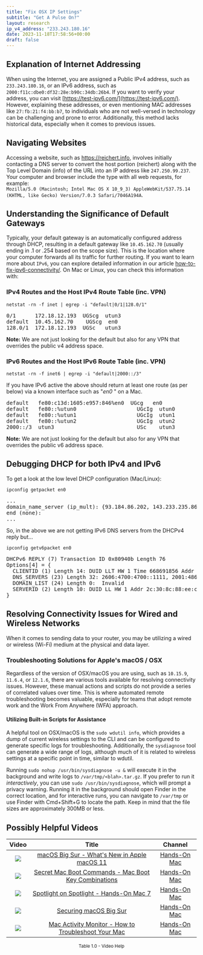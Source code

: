 ```yaml
---
title: "Fix OSX IP Settings"
subtitle: "Get A Pulse On?"
layout: research
ip_v4_address: "233.243.180.16"
date: 2023-11-18T17:58:56+00:00
draft: false
---
```


## Explanation of Internet Addressing

When using the Internet, you are assigned a Public IPv4 address, such as ```233.243.180.16```, or an IPv6 address, such as ```2000:f11c:dbe0:df32:28e:b90c:34db:26b4```. If you want to verify your address, you can visit [https://test-ipv6.com/](https://test-ipv6.com/). However, explaining these addresses, or even mentioning MAC addresses like ```27:fb:21:f4:bb:b7```, to individuals who are not well-versed in technology can be challenging and prone to error. Additionally, this method lacks historical data, especially when it comes to previous issues.
## Navigating Websites
Accessing a website, such as https://reichert.info, involves initially contacting a DNS server to convert the host portion (reichert) along with the Top Level Domain (info) of the URL into an IP address like ```247.250.99.237```. Your computer and browser include the type with all web requests, for example: <br>```Mozilla/5.0 (Macintosh; Intel Mac OS X 10_9_3) AppleWebKit/537.75.14 (KHTML, like Gecko) Version/7.0.3 Safari/7046A194A```.
## Understanding the Significance of Default Gateways
Typically, your default gateway is an automatically configured address through DHCP, resulting in a default gateway like ```10.45.162.70``` (usually ending in .1 or .254 based on the scope size). This is the location where your computer forwards all its traffic for further routing. If you want to learn more about ```IPv6```, you can explore detailed information in our article [how-to-fix-ipv6-connectivity/](/blog/how-to-fix-ipv6-connectivity/). On Mac or Linux, you can check this information with: <br>
### IPv4 Routes and the Host IPv4 Route Table (inc. VPN)
```netstat -rn -f inet | egrep -i "default|0/1|128.0/1"```

<pre>
0/1      172.18.12.193  UGScg  utun3
default  10.45.162.70    UGScg  en0
128.0/1  172.18.12.193  UGSc   utun3</pre>

**Note:** We are not just looking for the default but also for any VPN that overrides the public v4 address space.

### IPv6 Routes and the Host IPv6 Route Table (inc. VPN)
```netstat -rn -f inet6 | egrep -i "default|2000::/3"```

If you have IPv6 active the above should return at least one route (as per below) via a known interface such as "_en0_ " on a Mac. 

<pre>
default   fe80:c13d:1605:e957:846%en0  UGcg   en0
default   fe80::%utun0                   UGcIg  utun0
default   fe80::%utun1                   UGcIg  utun1
default   fe80::%utun2                   UGcIg  utun2
2000::/3  utun3                          USc    utun3</pre>

**Note:** We are not just looking for the default but also for any VPN that overrides the public v6 address space.
<br>

## Debugging DHCP for both IPv4 and IPv6

To get a look at the low level DHCP configuration (Mac/Linux): 

```ipconfig getpacket en0```

<pre>
...
domain_name_server (ip_mult): {93.184.86.202, 143.233.235.86}
end (none):
...</pre>

So, in the above we are not getting IPv6 DNS servers from the DHCPv4 reply but...

```ipconfig getv6packet en0```

<pre>
DHCPv6 REPLY (7) Transaction ID 0x80940b Length 76
Options[4] = {
  CLIENTID (1) Length 14: DUID LLT HW 1 Time 668691856 Addr 27:fb:21:f4:bb:b7
  DNS_SERVERS (23) Length 32: 2606:4700:4700::1111, 2001:4860:4860::8844
  DOMAIN_LIST (24) Length 0:  Invalid
  SERVERID (2) Length 10: DUID LL HW 1 Addr 2c:30:8c:88:ee:c6
}</pre>




## Resolving Connectivity Issues for Wired and Wireless Networks
When it comes to sending data to your router, you may be utilizing a wired or wireless (Wi-Fi) medium at the physical and data layer.
### Troubleshooting Solutions for Apple's macOS / OSX
Regardless of the version of OSX/macOS you are using, such as `10.15.9`, `11.6.4`, or `12.1.6`, there are various tools available for resolving connectivity issues. However, these manual actions and scripts do not provide a series of correlated values over time. This is where automated remote troubleshooting becomes valuable, especially for teams that adopt remote work and the Work From Anywhere (WFA) approach.
#### Utilizing Built-in Scripts for Assistance
A helpful tool on OSX/macOS is the `sudo wdutil info`, which provides a dump of current wireless settings to the CLI and can be configured to generate specific logs for troubleshooting. Additionally, the `sysdiagnose` tool can generate a wide range of logs, although much of it is related to wireless settings at a specific point in time, similar to wdutil.

Running `sudo nohup /usr/bin/sysdiagnose -u &` will execute it in the background and write logs to `/var/tmp/<blah>.tar.gz`. If you prefer to run it *interactively*, you can use `sudo /usr/bin/sysdiagnose`, which will prompt a privacy warning. Running it in the background should open Finder in the correct location, and for interactive runs, you can navigate to `/var/tmp` or use Finder with Cmd+Shift+G to locate the path. Keep in mind that the file sizes are approximately 300MB or less.
## Possibly Helpful Videos

<link href="/plugins/lity/css/lity.min.css" rel="stylesheet">
<script src="/plugins/lity/js/lity.min.js"></script>
<div class="table1-start"></div>

|Video | Title | Channel |
| :---: | :---: | :---: |
|<a href="https://www.youtube.com/watch?v=JMKi6o9kaZI" data-lity><img src="https://i.ytimg.com/vi/JMKi6o9kaZI/default.jpg" class="img-fluid"></a>|<a href="https://www.youtube.com/watch?v=JMKi6o9kaZI" data-lity>macOS Big Sur - What&#39;s New in Apple macOS 11</a>|<a target="_blank" href="https://www.youtube.com/channel/UCg43DP8MdHVcl4rFK_delBg" >Hands-On Mac</a>|
|<a href="https://www.youtube.com/watch?v=VwNYWAxHCgM" data-lity><img src="https://i.ytimg.com/vi/VwNYWAxHCgM/default.jpg" class="img-fluid"></a>|<a href="https://www.youtube.com/watch?v=VwNYWAxHCgM" data-lity>Secret Mac Boot Commands - Mac Boot Key Combinations</a>|<a target="_blank" href="https://www.youtube.com/channel/UCg43DP8MdHVcl4rFK_delBg" >Hands-On Mac</a>|
|<a href="https://www.youtube.com/watch?v=RslZ4W1EPqk" data-lity><img src="https://i.ytimg.com/vi/RslZ4W1EPqk/default.jpg" class="img-fluid"></a>|<a href="https://www.youtube.com/watch?v=RslZ4W1EPqk" data-lity>Spotlight on Spotlight - Hands-On Mac 7</a>|<a target="_blank" href="https://www.youtube.com/channel/UCg43DP8MdHVcl4rFK_delBg" >Hands-On Mac</a>|
|<a href="https://www.youtube.com/watch?v=7KdhJimuhNw" data-lity><img src="https://i.ytimg.com/vi/7KdhJimuhNw/default.jpg" class="img-fluid"></a>|<a href="https://www.youtube.com/watch?v=7KdhJimuhNw" data-lity>Securing macOS Big Sur</a>|<a target="_blank" href="https://www.youtube.com/channel/UCg43DP8MdHVcl4rFK_delBg" >Hands-On Mac</a>|
|<a href="https://www.youtube.com/watch?v=TWzWd_DiaJ0" data-lity><img src="https://i.ytimg.com/vi/TWzWd_DiaJ0/default.jpg" class="img-fluid"></a>|<a href="https://www.youtube.com/watch?v=TWzWd_DiaJ0" data-lity>Mac Activity Monitor - How to Troubleshoot Your Mac</a>|<a target="_blank" href="https://www.youtube.com/channel/UCg43DP8MdHVcl4rFK_delBg" >Hands-On Mac</a>|

<center><small>Table 1.0 - Video Help</small></center>
 <br>
<div class="table1-end"></div>
<script type="text/javascript">
(function() {
    $('div.table1-start').nextUntil('div.table1-end', 'table').addClass('table thead-dark table-striped table-responsive rounded').attr('id', 't1');
    $('#t1').find('thead').addClass('thead-dark');
})();
</script>
